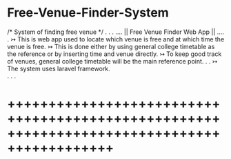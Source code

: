 # Free-Venue-Finder-System
/* System of finding free venue */
.
.
.
 …. || Free Venue Finder Web App || ….
.
↣ This is web app used to locate which venue is free and at which time the venue is free.
↣ This is done either by using general college timetable as the reference or by inserting time and venue directly.
↣ To keep good track of venues, general college timetable will be the main reference point.
.
.
↣ The system uses laravel framework.  
.
.
.
# +++++++++++++++++++++++++++++++++++++++++++++++++++++++++++++++++++++++++++++++++++++++++++

